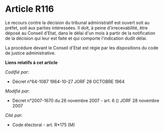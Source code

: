 # Article R116

Le recours contre la décision du tribunal administratif est ouvert soit au préfet, soit aux parties intéressées. Il doit, à
peine d'irrecevabilité, être déposé au Conseil d'Etat, dans le délai d'un mois à partir de la notification de la décision qui
leur est faite et qui comporte l'indication dudit délai.

La procédure devant le Conseil d'Etat est régie par les dispositions du code de justice administrative.

**Liens relatifs à cet article**

_Codifié par_:

  - Décret n°64-1087 1964-10-27 JORF 28 OCTOBRE 1964

_Modifié par_:

  - Décret n°2007-1670 du 26 novembre 2007 - art. 6 () JORF 28 novembre 2007

_Cité par_:

  - Code électoral - art. R*175 (M)
